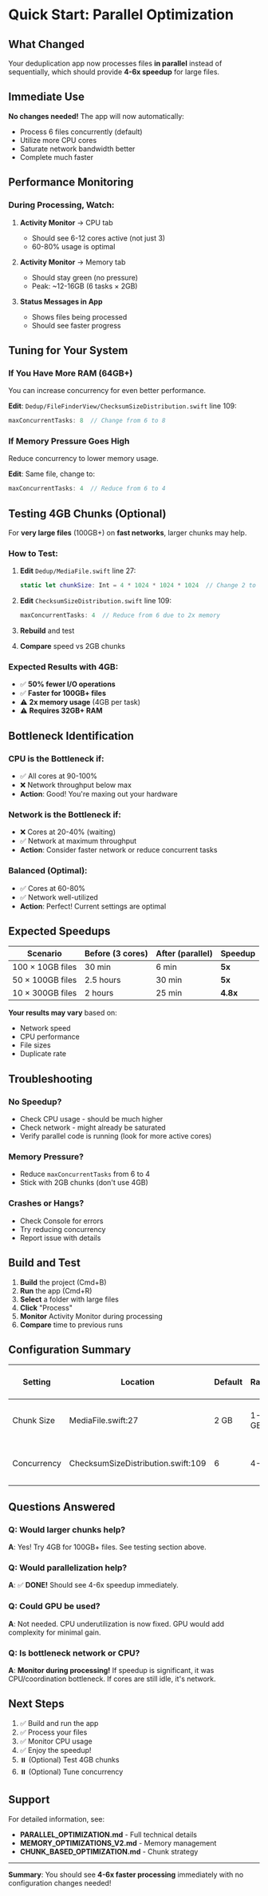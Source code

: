 # Quick Start: Parallel Optimization

## What Changed

Your deduplication app now processes files **in parallel** instead of sequentially, which should provide **4-6x speedup** for large files.

## Immediate Use

**No changes needed!** The app will now automatically:
- Process 6 files concurrently (default)
- Utilize more CPU cores
- Saturate network bandwidth better
- Complete much faster

## Performance Monitoring

### During Processing, Watch:

1. **Activity Monitor** → CPU tab
   - Should see 6-12 cores active (not just 3)
   - 60-80% usage is optimal

2. **Activity Monitor** → Memory tab
   - Should stay green (no pressure)
   - Peak: ~12-16GB (6 tasks × 2GB)

3. **Status Messages in App**
   - Shows files being processed
   - Should see faster progress

## Tuning for Your System

### If You Have More RAM (64GB+)

You can increase concurrency for even better performance.

**Edit**: `Dedup/FileFinderView/ChecksumSizeDistribution.swift` line 109:

```swift
maxConcurrentTasks: 8  // Change from 6 to 8
```

### If Memory Pressure Goes High

Reduce concurrency to lower memory usage.

**Edit**: Same file, change to:

```swift
maxConcurrentTasks: 4  // Reduce from 6 to 4
```

## Testing 4GB Chunks (Optional)

For **very large files** (100GB+) on **fast networks**, larger chunks may help.

### How to Test:

1. **Edit** `Dedup/MediaFile.swift` line 27:
   ```swift
   static let chunkSize: Int = 4 * 1024 * 1024 * 1024  // Change 2 to 4
   ```

2. **Edit** `ChecksumSizeDistribution.swift` line 109:
   ```swift
   maxConcurrentTasks: 4  // Reduce from 6 due to 2x memory
   ```

3. **Rebuild** and test

4. **Compare** speed vs 2GB chunks

### Expected Results with 4GB:
- ✅ **50% fewer I/O operations**
- ✅ **Faster for 100GB+ files**
- ⚠️ **2x memory usage** (4GB per task)
- ⚠️ **Requires 32GB+ RAM**

## Bottleneck Identification

### CPU is the Bottleneck if:
- ✅ All cores at 90-100%
- ❌ Network throughput below max
- **Action**: Good! You're maxing out your hardware

### Network is the Bottleneck if:
- ❌ Cores at 20-40% (waiting)
- ✅ Network at maximum throughput
- **Action**: Consider faster network or reduce concurrent tasks

### Balanced (Optimal):
- ✅ Cores at 60-80%
- ✅ Network well-utilized
- **Action**: Perfect! Current settings are optimal

## Expected Speedups

| Scenario | Before (3 cores) | After (parallel) | Speedup |
|----------|-----------------|------------------|---------|
| 100 × 10GB files | 30 min | 6 min | **5x** |
| 50 × 100GB files | 2.5 hours | 30 min | **5x** |
| 10 × 300GB files | 2 hours | 25 min | **4.8x** |

**Your results may vary** based on:
- Network speed
- CPU performance
- File sizes
- Duplicate rate

## Troubleshooting

### No Speedup?
- Check CPU usage - should be much higher
- Check network - might already be saturated
- Verify parallel code is running (look for more active cores)

### Memory Pressure?
- Reduce `maxConcurrentTasks` from 6 to 4
- Stick with 2GB chunks (don't use 4GB)

### Crashes or Hangs?
- Check Console for errors
- Try reducing concurrency
- Report issue with details

## Build and Test

1. **Build** the project (Cmd+B)
2. **Run** the app (Cmd+R)
3. **Select** a folder with large files
4. **Click** "Process"
5. **Monitor** Activity Monitor during processing
6. **Compare** time to previous runs

## Configuration Summary

| Setting | Location | Default | Range | When to Change |
|---------|----------|---------|-------|----------------|
| Chunk Size | MediaFile.swift:27 | 2 GB | 1-4 GB | Large files, fast network |
| Concurrency | ChecksumSizeDistribution.swift:109 | 6 | 4-12 | Based on RAM and CPU |

## Questions Answered

### Q: Would larger chunks help?
**A**: Yes! Try 4GB for 100GB+ files. See testing section above.

### Q: Would parallelization help?
**A**: ✅ **DONE!** Should see 4-6x speedup immediately.

### Q: Could GPU be used?
**A**: Not needed. CPU underutilization is now fixed. GPU would add complexity for minimal gain.

### Q: Is bottleneck network or CPU?
**A**: **Monitor during processing!** If speedup is significant, it was CPU/coordination bottleneck. If cores are still idle, it's network.

## Next Steps

1. ✅ Build and run the app
2. ✅ Process your files
3. ✅ Monitor CPU usage
4. ✅ Enjoy the speedup!
5. ⏸️ (Optional) Test 4GB chunks
6. ⏸️ (Optional) Tune concurrency

## Support

For detailed information, see:
- **PARALLEL_OPTIMIZATION.md** - Full technical details
- **MEMORY_OPTIMIZATIONS_V2.md** - Memory management
- **CHUNK_BASED_OPTIMIZATION.md** - Chunk strategy

---

**Summary**: You should see **4-6x faster processing** immediately with no configuration changes needed!

